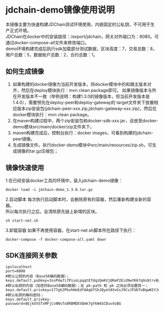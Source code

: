 # jdchain-demo镜像使用说明
本镜像主要为快速构建JDChain测试环境使用，内嵌固定的公私钥，不可用于生产正式环境。  
JDChain在docker中的安装路径：/export/jdchain，网关对外端口为：8080。可通过docker-compose-all文件来修改端口。  
demo环境构建完成后执行sdk加载部分测试数据，区块高度：7，交易总数：8，用户总数：5，数据账户总数：2，合约总数：1。  

## 如何生成镜像
1. 如果构建的docker镜像为当前开发版本，将docker模块中的<version>和<docker-tag>跟主版本对齐，然后在deploy模块执行：mvn clean package即可。
如果镜像版本与所在开发版本不一致（举例说明：构建1.3.0的镜像版本，但当前开发版本是1.4.0），需要预先在deploy-peer和deploy-gateway的
target文件夹下放置相应版本zip安装包(jdchain-peer-xxx.zip,jdchain-gateway-xxx.zip)，然后在docker模块执行：mvn clean package。
2. 在maven构建过程中，两个zip安装包和docker-sdk-xxx.jar，会放至docker-demo模块src/main/docker/zip文件夹下。
3. maven构建完成后，控制台执行：docker images，可看到构建的jdchain-peer镜像。
4. 生成镜像文件。执行docker-demo模块中src/main/resources/zip.sh，可生成镜像的tar.gz压缩包；

## 镜像快速使用
1.在已经安装docker工具的环境中，装入jdchain-demo镜像：
````
docker load -i jdchain-demo_1.3.0.tar.gz
````
2.启动脚本
每次执行启动脚本时，会删除原有的容器，然后重新构建全新的容器。  
所以每次执行之后，会清除原先链上新增的区块。
````
sh start-net.sh
````
3.卸载容器
如果不再使用容器，在start-net.sh脚本所在路径下执行：
````
docker-compose -f docker-compose-all.yaml down
````

## SDK连接网关参数
````
ip=localhost
port=8080
#默认公钥的内容（Base58编码数据）；
keys.default.pubkey=3snPdw7i7PisoLpqqtETdqzQeKVjQReP2Eid9wYK67q9z6trvByGZs
#默认私钥的内容（加密的Base58编码数据）；在 pk-path 和 pk 之间必须设置其一；
keys.default.privkey=177gk2PbxhHeEdfAAqGfShJQyeV4XvGsJ9CvJFUbToBqwW1YJd5obicySE1St6SvPPaRrUP
#默认私钥的解码密码；
keys.default.privkey-password=8EjkXVSTxMFjCvNNsTo8RBMDEVQmk7gYkW4SCDuvdsBG
````



